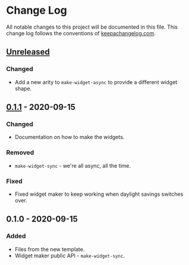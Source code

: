 # Change Log
All notable changes to this project will be documented in this file. This change log follows the conventions of [keepachangelog.com](http://keepachangelog.com/).

## [Unreleased]
### Changed
- Add a new arity to `make-widget-async` to provide a different widget shape.

## [0.1.1] - 2020-09-15
### Changed
- Documentation on how to make the widgets.

### Removed
- `make-widget-sync` - we're all async, all the time.

### Fixed
- Fixed widget maker to keep working when daylight savings switches over.

## 0.1.0 - 2020-09-15
### Added
- Files from the new template.
- Widget maker public API - `make-widget-sync`.

[Unreleased]: https://github.com/your-name/app/compare/0.1.1...HEAD
[0.1.1]: https://github.com/your-name/app/compare/0.1.0...0.1.1
